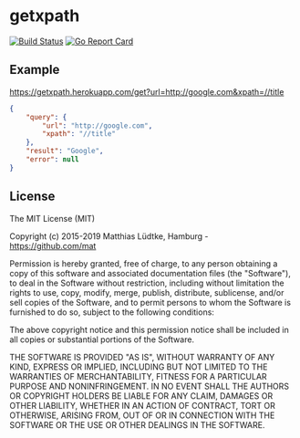 # getxpath

[![Build Status](https://travis-ci.com/mat/getxpath.svg?branch=master)](https://travis-ci.com/mat/getxpath)
[![Go Report Card](https://goreportcard.com/badge/github.com/mat/getxpath)](https://goreportcard.com/report/github.com/mat/getxpath)

## Example

<https://getxpath.herokuapp.com/get?url=http://google.com&xpath=//title>

```json
{
	"query": {
		"url": "http://google.com",
		"xpath": "//title"
	},
	"result": "Google",
	"error": null
}
```

## License

The MIT License (MIT)

Copyright (c) 2015-2019 Matthias Lüdtke, Hamburg - https://github.com/mat

Permission is hereby granted, free of charge, to any person obtaining a copy
of this software and associated documentation files (the "Software"), to deal
in the Software without restriction, including without limitation the rights
to use, copy, modify, merge, publish, distribute, sublicense, and/or sell
copies of the Software, and to permit persons to whom the Software is
furnished to do so, subject to the following conditions:

The above copyright notice and this permission notice shall be included in all
copies or substantial portions of the Software.

THE SOFTWARE IS PROVIDED "AS IS", WITHOUT WARRANTY OF ANY KIND, EXPRESS OR
IMPLIED, INCLUDING BUT NOT LIMITED TO THE WARRANTIES OF MERCHANTABILITY,
FITNESS FOR A PARTICULAR PURPOSE AND NONINFRINGEMENT. IN NO EVENT SHALL THE
AUTHORS OR COPYRIGHT HOLDERS BE LIABLE FOR ANY CLAIM, DAMAGES OR OTHER
LIABILITY, WHETHER IN AN ACTION OF CONTRACT, TORT OR OTHERWISE, ARISING FROM,
OUT OF OR IN CONNECTION WITH THE SOFTWARE OR THE USE OR OTHER DEALINGS IN THE
SOFTWARE.

